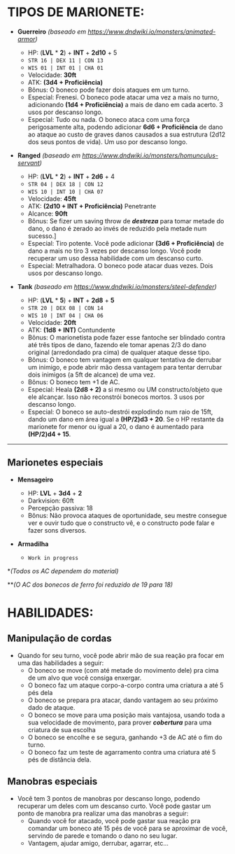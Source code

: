 # TIPOS DE MARIONETE:
- **Guerreiro** *(baseado em https://www.dndwiki.io/monsters/animated-armor)*
    + HP: (**LVL** * **2**) + **INT** + **2d10** + 5
    + `STR 16 | DEX 11 | CON 13`
    + `WIS 01 | INT 01 | CHA 01`
    + Velocidade: **30ft**
    + ATK: **(3d4 + Proficiência)**
    + Bônus: O boneco pode fazer dois ataques em um turno.
    + Especial: Frenesi. O boneco pode atacar uma vez a mais no turno, adicionando **(1d4 + Proficiência)** a mais de dano em cada acerto. 3 usos por descanso longo.
    + Especial: Tudo ou nada. O boneco ataca com uma força perigosamente alta, podendo adicionar **6d6 + Proficiência** de dano ao ataque ao custo de graves danos causados a sua estrutura (2d12 dos seus pontos de vida). Um uso por descanso longo.

- **Ranged** *(baseado em https://www.dndwiki.io/monsters/homunculus-servant)*
    + HP: (**LVL** * **2**) + **INT** + **2d6** + 4
    + `STR 04 | DEX 18 | CON 12`
    + `WIS 10 | INT 10 | CHA 07`
    + Velocidade: **45ft**
    + ATK: **(2d10 + INT + Proficiência)** Penetrante
    + Alcance: **90ft**
    + Bônus: Se fizer um saving throw de ***destreza*** para tomar metade do dano, o dano é zerado ao invés de reduzido pela metade num sucesso.]
    + Especial: Tiro potente. Você pode adicionar **(3d6 + Proficiência)** de dano a mais no tiro 3 vezes por descanso longo. Você pode recuperar um uso dessa habilidade com um descanso curto.
    + Especial: Metralhadora. O boneco pode atacar duas vezes. Dois usos por descanso longo.

- **Tank** *(baseado em https://www.dndwiki.io/monsters/steel-defender)*
    + HP: (**LVL** * **5**) + **INT** + **2d8** + **5**
    + `STR 20 | DEX 08 | CON 14`
    + `WIS 10 | INT 04 | CHA 06`
    + Velocidade: **20ft**
    + ATK: **(1d8 + INT)** Contundente
    + Bônus: O marionetista pode fazer esse fantoche ser blindado contra até três tipos de dano, fazendo ele tomar apenas 2/3 do dano original (arredondado pra cima) de qualquer ataque desse tipo.
    + Bônus: O boneco tem vantagem em qualquer tentativa de derrubar um inimigo, e pode abrir mão dessa vantagem para tentar derrubar dois inimigos (a 5ft de alcance) de uma vez.
    + Bônus: O boneco tem +1 de AC.
    + Especial: Heala **(2d8 + 2)** a si mesmo ou UM constructo/objeto que ele alcançar. Isso não reconstrói bonecos mortos. 3 usos por descanso longo.
    + Especial: O boneco se auto-destrói explodindo num raio de 15ft, dando um dano em área igual a **(HP/2)d3 + 20**. Se o HP restante da marionete for menor ou igual a 20, o dano é aumentado para **(HP/2)d4 + 15**.


----
## Marionetes especiais



- **Mensageiro**
    + HP: **LVL** + **3d4** + **2**
    + Darkvision: 60ft
    + Percepção passiva: 18
    + Bônus: Não provoca ataques de oportunidade, seu mestre consegue ver e ouvir tudo que o constructo vê, e o constructo pode falar e fazer sons diversos.

- **Armadilha**
    + `Work in progress`



**(Todos os AC dependem do material)*

***(O AC dos bonecos de ferro foi reduzido de 19 para 18)*

# HABILIDADES:
## Manipulação de cordas
- Quando for seu turno, você pode abrir mão de sua reação pra focar em uma das habilidades a seguir:
    * O boneco se move (com até metade do movimento dele) pra cima de um alvo que você consiga enxergar.
    * O boneco faz um ataque corpo-a-corpo contra uma criatura a até 5 pés dela
    * O boneco se prepara pra atacar, dando vantagem ao seu próximo dado de ataque.
    * O boneco se move para uma posição mais vantajosa, usando toda a sua velocidade de movimento, para prover ***cobertura*** para uma criatura de sua escolha
    * O boneco se encolhe e se segura, ganhando +3 de AC até o fim do turno.
    * O boneco faz um teste de agarramento contra uma criatura até 5 pés de distância dela.
## Manobras especiais
- Você tem 3 pontos de manobras por descanso longo, podendo recuperar um deles com um descanso curto. Você pode gastar um ponto de manobra pra realizar uma das manobras a seguir:
    + Quando você for atacado, você pode gastar sua reação pra comandar um boneco até 15 pés de você para se aproximar de você, servindo de parede e tomando o dano no seu lugar.
    + Vantagem, ajudar amigo, derrubar, agarrar, etc...
